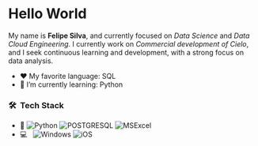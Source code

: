 <h1>Hello World</h1>


<p>My name is <strong>Felipe Silva</strong>, and currently focused on <em>Data Science</em> and <em>Data Cloud Engineering</em>. I currently work on <em>Commercial development of Cielo</em>, and I seek continuous learning and development, with a strong focus on data analysis.</p>

- :heart: My favorite language: SQL
- 🌱 I’m currently learning: Python

<h3> 🛠 &nbsp;Tech Stack</h3>

- :space_invader:
  ![Python](https://img.shields.io/badge/Python-14354C?style=for-the-badge&logo=python&logoColor=white)
  ![POSTGRESQL](https://img.shields.io/badge/PostgreSQL-316192?style=for-the-badge&logo=postgresql&logoColor=white) 
  ![MSExcel](https://img.shields.io/badge/Microsoft_Excel-217346?style=for-the-badge&logo=microsoft-excel&logoColor=white) 
- 💻 &nbsp;
  ![Windows](https://img.shields.io/badge/Windows-0078D6?style=for-the-badge&logo=windows&logoColor=white)
  ![iOS](https://img.shields.io/badge/iOS-000000?style=for-the-badge&logo=ios&logoColor=white)



